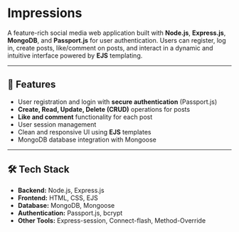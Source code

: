 # Impressions

A feature-rich social media web application built with **Node.js**, **Express.js**, **MongoDB**, and **Passport.js** for user authentication. Users can register, log in, create posts, like/comment on posts, and interact in a dynamic and intuitive interface powered by **EJS** templating.

---

## 🚀 Features

- User registration and login with **secure authentication** (Passport.js)
- **Create, Read, Update, Delete (CRUD)** operations for posts
- **Like and comment** functionality for each post
- User session management
- Clean and responsive UI using **EJS** templates
- MongoDB database integration with Mongoose

---

## 🛠 Tech Stack

- **Backend:** Node.js, Express.js
- **Frontend:** HTML, CSS, EJS
- **Database:** MongoDB, Mongoose
- **Authentication:** Passport.js, bcrypt
- **Other Tools:** Express-session, Connect-flash, Method-Override
